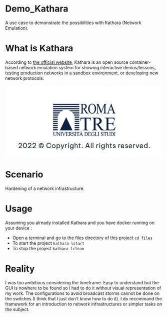# Demo_Kathara

A use case to demonstrate the possibilities with Kathara (Network Emulation).

# What is Kathara

According to [the official website](https://kathara.org), Kathara is an open source container-based network emulation system for showing interactive demos/lessons, testing production networks in a sandbox environment, or developing new network protocols.

![credit for the framework](https://github.com/Eunnella/Demo_Kathara/blob/72143ccb74fede46a75974f0d91b514f6340528f/Images/copyright.png)

# Scenario

Hardening of a network infrastructure.

# Usage

Assuming you already installed Kathara and you have docker running on your device :

- Open a terminal and go to the files directory of this project
`cd files`
- To start the project
`kathara lstart`
- To stop the project
`kathara lclean`

# Reality

I was too ambitious considering the timeframe.
Easy to understand but the GUI is nowhere to be found so I had to do it without visual representation of my work.
The configurations to avoid broadcast storms cannot be done on the switches (I think that I just don't know how to do it).
I do recommand the framework for an introduction to network infrastructures or simpler tasks on the subject.